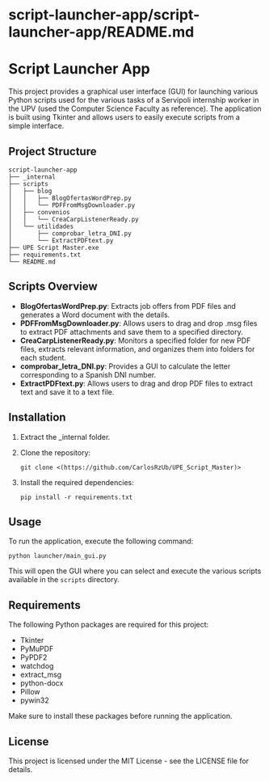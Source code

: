# script-launcher-app/script-launcher-app/README.md

# Script Launcher App

This project provides a graphical user interface (GUI) for launching various Python scripts used for the various tasks of a Servipoli internship worker in the UPV (used the Computer Science Faculty as reference). The application is built using Tkinter and allows users to easily execute scripts from a simple interface.

## Project Structure

```
script-launcher-app
├── _internal
├── scripts
│   ├── blog
│   │   ├── BlogOfertasWordPrep.py
│   │   └── PDFFromMsgDownloader.py
│   ├── convenios
│   │   └── CreaCarpListenerReady.py
│   └── utilidades
│       ├── comprobar_letra_DNI.py
│       └── ExtractPDFtext.py
├── UPE Script Master.exe
├── requirements.txt
└── README.md
```

## Scripts Overview

- **BlogOfertasWordPrep.py**: Extracts job offers from PDF files and generates a Word document with the details.
- **PDFFromMsgDownloader.py**: Allows users to drag and drop .msg files to extract PDF attachments and save them to a specified directory.
- **CreaCarpListenerReady.py**: Monitors a specified folder for new PDF files, extracts relevant information, and organizes them into folders for each student.
- **comprobar_letra_DNI.py**: Provides a GUI to calculate the letter corresponding to a Spanish DNI number.
- **ExtractPDFtext.py**: Allows users to drag and drop PDF files to extract text and save it to a text file.

## Installation

1. Extract the _internal folder.
2. Clone the repository:

   ```
   git clone <(https://github.com/CarlosRzUb/UPE_Script_Master)>
   ```
3. Install the required dependencies:

   ```
   pip install -r requirements.txt
   ```

## Usage

To run the application, execute the following command:

```
python launcher/main_gui.py
```

This will open the GUI where you can select and execute the various scripts available in the `scripts` directory.

## Requirements

The following Python packages are required for this project:

- Tkinter
- PyMuPDF
- PyPDF2
- watchdog
- extract_msg
- python-docx
- Pillow
- pywin32

Make sure to install these packages before running the application.

## License

This project is licensed under the MIT License - see the LICENSE file for details.
